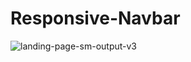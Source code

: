 # Responsive-Navbar
![landing-page-sm-output-v3](https://user-images.githubusercontent.com/81244698/137245973-bc4dd802-c765-4609-8dad-5e307103e39c.gif)
